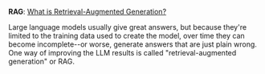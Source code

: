 **RAG**: [What is Retrieval-Augmented Generation?](https://research.ibm.com/blog/retrieval-augmented-generation-RAG?utm_medium=OSocial&utm_source=Youtube&utm_content=WAIWW&utm_id=YT-101-What-is-RAG&_gl=1*p6ef17*_ga*MTQwMzQ5NjMwMi4xNjkxNDE2MDc0*_ga_FYECCCS21D*MTY5MjcyMjgyNy40My4xLjE2OTI3MjMyMTcuMC4wLjA.)

Large language models usually give great answers, but because they're limited to the training data used to create the model, over time they can become incomplete--or worse, generate answers that are just plain wrong. 
One way of improving the LLM results is called "retrieval-augmented generation" or RAG.